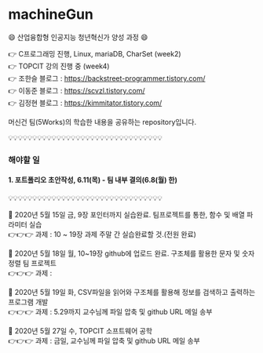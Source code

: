 # machineGun

:smile: 산업융합형 인공지능 청년혁신가 양성 과정 :smile:

:point_right: C프로그래밍 진행, Linux, mariaDB, CharSet (week2)  
:point_right: TOPCIT 강의 진행 중 (week4)  
:point_right: 조한슬 블로그 : https://backstreet-programmer.tistory.com/  
:point_right: 이동준 블로그 : https://scvzl.tistory.com/  
:point_right: 김정현 블로그 : https://kimmitator.tistory.com/

머신건 팀(5Works)의 학습한 내용을 공유하는 repository입니다.

:bulb::bulb::bulb::bulb::bulb::bulb::bulb::bulb::bulb::bulb::bulb::bulb::bulb::bulb::bulb::bulb::bulb::bulb::bulb::bulb::bulb::bulb::bulb::bulb::bulb::bulb::bulb::bulb::bulb::bulb::bulb::bulb:

### 해야할 일  
#### 1. 포트폴리오 초안작성, 6.11(목) - 팀 내부 결의(6.8(월) 한)  
:bulb::bulb::bulb::bulb::bulb::bulb::bulb::bulb::bulb::bulb::bulb::bulb::bulb::bulb::bulb::bulb::bulb::bulb::bulb::bulb::bulb::bulb::bulb::bulb::bulb::bulb::bulb::bulb::bulb::bulb::bulb::bulb:
  
:facepunch: 2020년 5월 15일 금, 9장 포인터까지 실습완료. 팀프로젝트를 통한, 함수 및 배열 파라미터 실습  
:point_right::point_right::point_right: 과제 : 10 ~ 19장 과제 주말 간 실습완료할 것.(전원 완료)  
  
:facepunch: 2020년 5월 18일 월, 10~19장 github에 업로드 완료. 구조체를 활용한 문자 및 숫자 정렬 팀 프로젝트  
:point_right::point_right::point_right: 과제 : 
 
:facepunch: 2020년 5월 19일 화, CSV파일을 읽어와 구조체를 활용해 정보를 검색하고 출력하는 프로그램 개발  
:point_right::point_right::point_right: 과제 : 5.29까지 교수님께 파일 압축 및 github URL 메일 송부


:facepunch: 2020년 5월 27일 수, TOPCIT 소프트웨어 공학  
:point_right::point_right::point_right: 과제 : 금일, 교수님께 파일 압축 및 github URL 메일 송부
